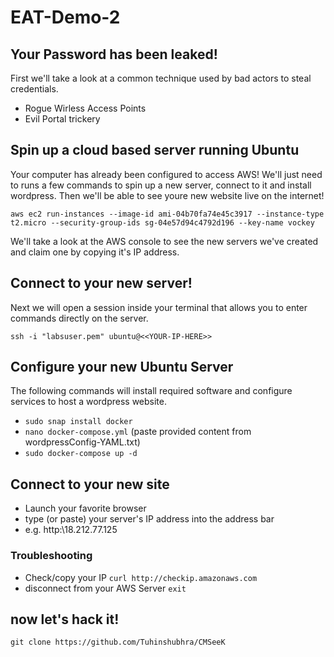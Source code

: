# EAT-Demo-2

## Your Password has been leaked!
First we'll take a look at a common technique used by bad actors to steal credentials. 
- Rogue Wirless Access Points
- Evil Portal trickery
 
## Spin up a cloud based server running Ubuntu
Your computer has already been configured to access AWS! We'll just need to runs a few commands to spin up a new server, connect to it and install wordpress. Then we'll be able to see youre new website live on the internet!

`aws ec2 run-instances --image-id ami-04b70fa74e45c3917 --instance-type t2.micro --security-group-ids sg-04e57d94c4792d196 --key-name vockey`

We'll take a look at the AWS console to see the new servers we've created and claim one by copying it's IP address.
 
## Connect to your new server!
Next we will open a session inside your terminal that allows you to enter commands directly on the server.

`ssh -i "labsuser.pem" ubuntu@<<YOUR-IP-HERE>>`
 
 
## Configure your new Ubuntu Server
The following commands will install required software and configure services to host a wordpress website.
- `sudo snap install docker`
- `nano docker-compose.yml` (paste provided content from wordpressConfig-YAML.txt)
- `sudo docker-compose up -d`
 
## Connect to your new site
- Launch your favorite browser
- type (or paste) your server's IP address into the address bar
 - e.g. http:\\18.212.77.125

### Troubleshooting
- Check/copy your IP `curl http://checkip.amazonaws.com`
- disconnect from your AWS Server `exit`

## now let's hack it!

`git clone https://github.com/Tuhinshubhra/CMSeeK`

